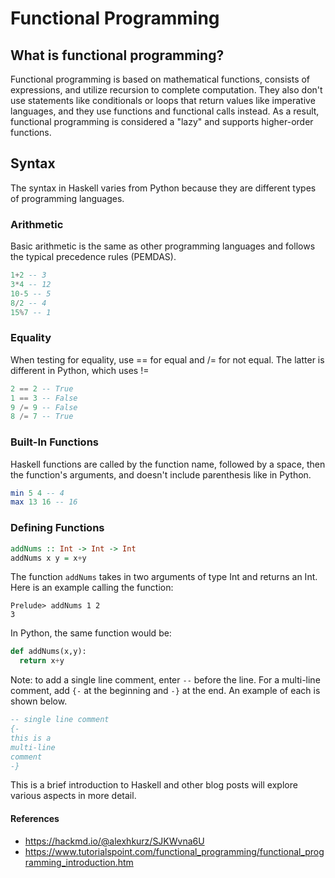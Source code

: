 # Functional Programming

## What is functional programming?
Functional programming is based on mathematical functions, consists of expressions, and utilize recursion to complete computation. They also don't use statements like conditionals or loops that return values like imperative languages, and they use functions and functional calls instead. As a result, functional programming is considered a "lazy" and supports higher-order functions.

## Syntax
The syntax in Haskell varies from Python because they are different types of programming languages.

### Arithmetic
Basic arithmetic is the same as other programming languages and follows the typical precedence rules (PEMDAS).
```Haskell
1+2 -- 3
3*4 -- 12
10-5 -- 5
8/2 -- 4
15%7 -- 1
```

### Equality
When testing for equality, use == for equal and /= for not equal. The latter is different in Python, which uses !=
```Haskell
2 == 2 -- True
1 == 3 -- False
9 /= 9 -- False
8 /= 7 -- True
```

### Built-In Functions
Haskell functions are called by the function name, followed by a space, then the function's arguments, and doesn't include parenthesis like in Python.
```Haskell
min 5 4 -- 4
max 13 16 -- 16
```

### Defining Functions
```Haskell
addNums :: Int -> Int -> Int
addNums x y = x+y
```
The function `addNums` takes in two arguments of type Int and returns an Int.
Here is an example calling the function:
```
Prelude> addNums 1 2
3
```

In Python, the same function would be:
```Python
def addNums(x,y):
  return x+y
```

Note: to add a single line comment, enter `--` before the line. For a multi-line comment, add `{-` at the beginning and `-}` at the end. An example of each is shown below.
```Haskell
-- single line comment
{-
this is a
multi-line
comment
-}
```

This is a brief introduction to Haskell and other blog posts will explore various aspects in more detail.

#### References
- https://hackmd.io/@alexhkurz/SJKWvna6U
- https://www.tutorialspoint.com/functional_programming/functional_programming_introduction.htm
